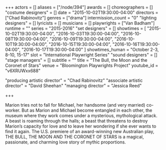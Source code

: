 +++
actors = []
aliases = ["/node/394"]
awards = []
choreographers = []
"costume designers" = []
date = "2015-10-02T19:30:00-04:00"
directors = ["Chad Rabinovitz"]
genres = ["drama"]
intermission_count = "0"
"lighting designers" = []
lyricists = []
musicians = []
playwrights = ["Van Badham"]
runtime = ""
series = "2015-2016"
"set designers" = []
showtimes = [
  "2015-10-02T19:30:00-04:00",
  "2016-10-03T19:30:00-04:00",
  "2016-10-08T19:30:00-04:00",
  "2016-10-09T19:30:00-04:00",
  "2016-10-10T19:30:00-04:00",
  "2016-10-15T19:30:00-04:00",
  "2016-10-16T19:30:00-04:00",
  "2016-10-17T19:30:00-04:00"
]
showtimes_human = "October 2-3, 8-10, 15-17"
slot = "International Playwright Series"
"sound designers" = []
"stage managers" = []
subtitle = ""
title = "The Bull, the Moon and the Coronet of Stars"
venue = "Bloomington Playwrights Project"
youtube_id = "v6XRUWxx688"

"producing artistic director" = "Chad Rabinovitz"
"associate artistic director" = "David Sheehan"
"managing director" = "Jessica Reed"

+++

Marion tries not to fall for Michael, her handsome (and very married) co-worker. But as Marion and Michael become entangled in each other, the museum where they work comes under a mysterious, mythological attack. A beast is roaming through the halls; a beast that threatens to destroy Marion’s capacity for love and to leave her wondering if she ever wants to find it again. The U.S. premiere of an award-winning new Australian play, THE BULL, THE MOON AND THE CORONET OF STARS is a magical, passionate, and charming love story of mythic proportions.
